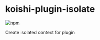 # koishi-plugin-isolate

[![npm](https://img.shields.io/npm/v/koishi-plugin-isolate?style=flat-square)](https://www.npmjs.com/package/koishi-plugin-isolate)

Create isolated context for plugin
